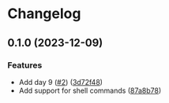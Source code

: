 # Changelog

## 0.1.0 (2023-12-09)


### Features

* Add day 9 ([#2](https://github.com/2martens/advent-of-code/issues/2)) ([3d72f48](https://github.com/2martens/advent-of-code/commit/3d72f480bd4a5b44d2936a199f35d06aa17044bb))
* Add support for shell commands ([87a8b78](https://github.com/2martens/advent-of-code/commit/87a8b78ee6f1fbcc8f6a597b48bf0445de3bfc49))
